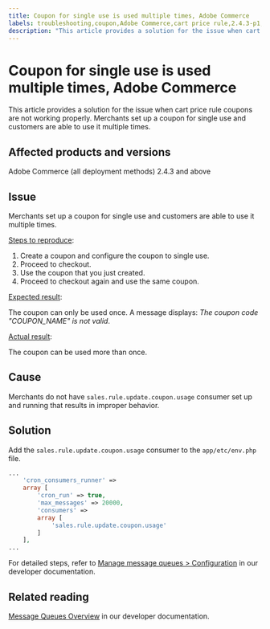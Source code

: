 ```yaml
---
title: Coupon for single use is used multiple times, Adobe Commerce
labels: troubleshooting,coupon,Adobe Commerce,cart price rule,2.4.3-p1,2.4.3-p2,2.4.3
description: "This article provides a solution for the issue when cart price rule coupons are not working properly. Merchants set up a coupon for single use and customers are able to use it multiple times."
---
```


# Coupon for single use is used multiple times, Adobe Commerce

This article provides a solution for the issue when cart price rule coupons are not working properly. Merchants set up a coupon for single use and customers are able to use it multiple times.


## Affected products and versions

Adobe Commerce (all deployment methods) 2.4.3 and above

## Issue

Merchants set up a coupon for single use and customers are able to use it multiple times.

<u>Steps to reproduce</u>:

1. Create a coupon and configure the coupon to single use.
1. Proceed to checkout.
1. Use the coupon that you just created.
1. Proceed to checkout again and use the same coupon.

<u>Expected result</u>:

The coupon can only be used once. A message displays: *The coupon code "COUPON_NAME" is not valid*.

<u>Actual result</u>:

The coupon can be used more than once.


## Cause

Merchants do not have `sales.rule.update.coupon.usage` consumer set up and running that results in improper behavior.

## Solution

Add the `sales.rule.update.coupon.usage` consumer to the `app/etc/env.php` file.

```php
...
    'cron_consumers_runner' =>
    array [
        'cron_run' => true,
        'max_messages' => 20000,
        'consumers' =>
        array [
            'sales.rule.update.coupon.usage'
        ]
    ],
...
```
For detailed steps, refer to [Manage message queues > Configuration](https://devdocs.magento.com/guides/v2.4/config-guide/mq/manage-message-queues.html#configuration) in our developer documentation.

## Related reading

[Message Queues Overview](https://devdocs.magento.com/guides/v2.4/config-guide/mq/rabbitmq-overview.html) in our developer documentation.